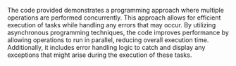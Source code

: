 The code provided demonstrates a programming approach where multiple operations are performed concurrently. This approach allows for efficient execution of tasks while handling any errors that may occur. By utilizing asynchronous programming techniques, the code improves performance by allowing operations to run in parallel, reducing overall execution time. Additionally, it includes error handling logic to catch and display any exceptions that might arise during the execution of these tasks.